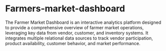 # Farmers-market-dashboard
The Farmer Market Dashboard is an interactive analytics platform designed to provide a comprehensive overview of farmer market operations, leveraging key data from vendor, customer, and inventory systems. It integrates multiple relational data sources to track vendor participation, product availability, customer behavior, and market performance.
